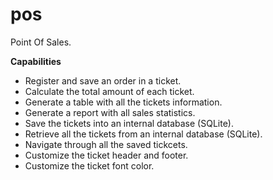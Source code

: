 # pos
Point Of Sales.

**Capabilities**

* Register and save an order in a ticket.
* Calculate the total amount of each ticket.
* Generate a table with all the tickets information.
* Generate a report with all sales statistics.
* Save the tickets into an internal database (SQLite).
* Retrieve all the tickets from an internal database (SQLite).
* Navigate through all the saved tickcets.
* Customize the ticket header and footer.
* Customize the ticket font color.
